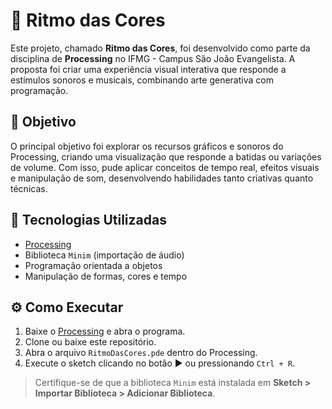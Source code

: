 # 🎨 Ritmo das Cores

Este projeto, chamado **Ritmo das Cores**, foi desenvolvido como parte da disciplina de **Processing** no IFMG - Campus São João Evangelista. A proposta foi criar uma experiência visual interativa que responde a estímulos sonoros e musicais, combinando arte generativa com programação.

## 📌 Objetivo

O principal objetivo foi explorar os recursos gráficos e sonoros do Processing, criando uma visualização que responde a batidas ou variações de volume. Com isso, pude aplicar conceitos de tempo real, efeitos visuais e manipulação de som, desenvolvendo habilidades tanto criativas quanto técnicas.

## 🚀 Tecnologias Utilizadas

- [Processing](https://processing.org/)
- Biblioteca `Minim` (importação de áudio)
- Programação orientada a objetos
- Manipulação de formas, cores e tempo

## ⚙️ Como Executar

1. Baixe o [Processing](https://processing.org/download) e abra o programa.
2. Clone ou baixe este repositório.
3. Abra o arquivo `RitmoDasCores.pde` dentro do Processing.
4. Execute o sketch clicando no botão ▶️ ou pressionando `Ctrl + R`.

> Certifique-se de que a biblioteca `Minim` está instalada em **Sketch > Importar Biblioteca > Adicionar Biblioteca**.



